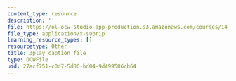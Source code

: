 ```yaml
---
content_type: resource
description: ''
file: https://ol-ocw-studio-app-production.s3.amazonaws.com/courses/14-01sc-principles-of-microeconomics-fall-2011/27acf751c0d75d86bd049d499586cb64_O7IwAlval_0.vtt
file_type: application/x-subrip
learning_resource_types: []
resourcetype: Other
title: 3play caption file
type: OCWFile
uid: 27acf751-c0d7-5d86-bd04-9d499586cb64
---
```

